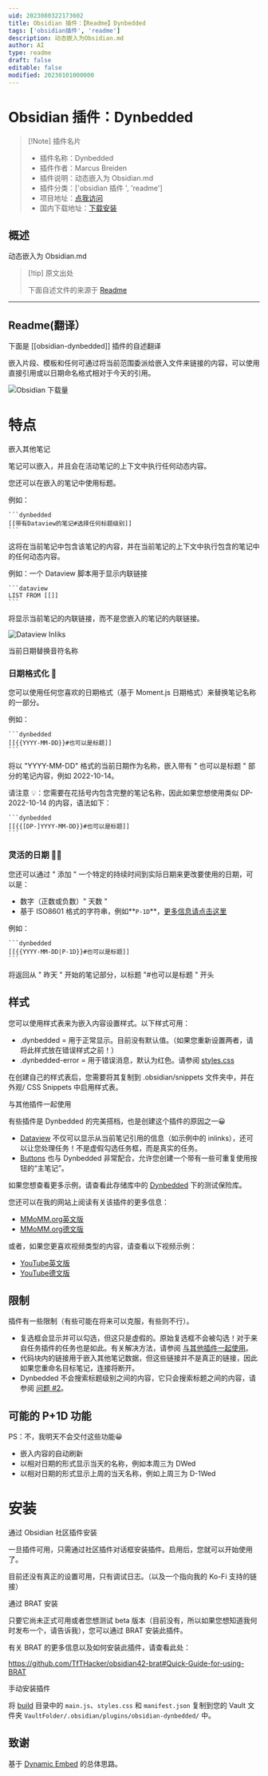 ```yaml
---
uid: 2023080322173602
title: Obsidian 插件：【Readme】Dynbedded
tags: ['obsidian插件', 'readme']
description: 动态嵌入为Obsidian.md
author: AI
type: readme
draft: false
editable: false
modified: 20230101000000
---
```


# Obsidian 插件：Dynbedded

> [!Note] 插件名片
> - 插件名称：Dynbedded
> - 插件作者：Marcus Breiden
> - 插件说明：动态嵌入为 Obsidian.md
> - 插件分类：['obsidian 插件 ', 'readme']
> - 项目地址：[点我访问](https://github.com/MMoMM-org/obsidian-dynbedded)
> - 国内下载地址：[下载安装](https://pkmer.cn/products/plugin/pluginMarket/?obsidian-dynbedded)

## 概述

动态嵌入为 Obsidian.md

> [!tip] 原文出处
>
>下面自述文件的来源于 [Readme](https://ghproxy.net/https://raw.githubusercontent.com/MMoMM-org/obsidian-dynbedded/main/README.md)
>

---

## Readme(翻译）

下面是 [[obsidian-dynbedded]] 插件的自述翻译

嵌入片段、模板和任何可通过将当前范围委派给嵌入文件来链接的内容，可以使用直接引用或以日期命名格式相对于今天的引用。

![Obsidian 下载量](https://img.shields.io/badge/dynamic/json?logo=obsidian&color=%23483699&label=downloads&query=%24%5B%22obsidian-dynbedded%22%5D.downloads&url=https%3A%2F%2Fraw.githubusercontent.com%2Fobsidianmd%2Fobsidian-releases%2Fmaster%2Fcommunity-plugin-stats.json)

# 特点

嵌入其他笔记

笔记可以嵌入，并且会在活动笔记的上下文中执行任何动态内容。

您还可以在嵌入的笔记中使用标题。

例如：

~~~
```dynbedded
[[带有Dataview的笔记#选择任何标题级别]]
```
~~~

这将在当前笔记中包含该笔记的内容，并在当前笔记的上下文中执行包含的笔记中的任何动态内容。

例如：一个 Dataview 脚本用于显示内联链接

~~~
```dataview
LIST FROM [[]]
```
~~~

将显示当前笔记的内联链接，而不是您嵌入的笔记的内联链接。

![Dataview Inliks](images/40-01%20Dataview%20Inlinks.png)

当前日期替换音符名称

### 日期格式化 📅

您可以使用任何您喜欢的日期格式（基于 Moment.js 日期格式）来替换笔记名称的一部分。

例如：

~~~
```dynbedded
[[{{YYYY-MM-DD}}#也可以是标题]]
```
~~~

将以 "YYYY-MM-DD" 格式的当前日期作为名称，嵌入带有 " 也可以是标题 " 部分的笔记内容，例如 2022-10-14。

请注意 💡：您需要在花括号内包含完整的笔记名称，因此如果您想使用类似 DP-2022-10-14 的内容，语法如下：

~~~
```dynbedded
[[{{[DP-]YYYY-MM-DD}}#也可以是标题]]
```
~~~

### 灵活的日期 🚀📆

您还可以通过 " 添加 " 一个特定的持续时间到实际日期来更改要使用的日期，可以是：

- 数字（正数或负数）" 天数 "
- 基于 ISO8601 格式的字符串，例如**```P-1D```**，[更多信息请点击这里](https://en.wikipedia.org/wiki/ISO_8601#Durations)

例如：

~~~
```dynbedded
[[{{YYYY-MM-DD|P-1D}}#也可以是标题]]
```
~~~

将返回从 " 昨天 " 开始的笔记部分，以标题 "#也可以是标题 " 开头

## 样式

您可以使用样式表来为嵌入内容设置样式。以下样式可用：

- .dynbedded = 用于正常显示。目前没有默认值。（如果您重新设置两者，请将此样式放在错误样式之前！）
- .dynbedded-error = 用于错误消息，默认为红色。请参阅 [styles.css](styles.css)

在创建自己的样式表后，您需要将其复制到 .obsidian/snippets 文件夹中，并在外观/ CSS Snippets 中启用样式表。

与其他插件一起使用

有些插件是 Dynbedded 的完美搭档，也是创建这个插件的原因之一😀

- [Dataview](https://github.com/blacksmithgu/obsidian-dataview) 不仅可以显示从当前笔记引用的信息（如示例中的 inlinks），还可以让您处理任务！不是虚假勾选任务框，而是真实的任务。
- [Buttons](https://github.com/shabegom/buttons) 也与 Dynbedded 非常配合，允许您创建一个带有一些可重复使用按钮的“主笔记”。

如果您想查看更多示例，请查看此存储库中的 [Dynbedded](Dynbedded) 下的测试保险库。

您还可以在我的网站上阅读有关该插件的更多信息：

- [MMoMM.org英文版](https://www.mmomm.org/en/post/obsidian-dynbedded)
- [MMoMM.org德文版](https://www.mmomm.org/post/obsidian-dynbedded)

或者，如果您更喜欢视频类型的内容，请查看以下视频示例：

- [YouTube英文版](https://youtu.be/pytz0KENhp8)
- [YouTube德文版](https://youtu.be/_0MooUB_sWQ)

## 限制

插件有一些限制（有些可能在将来可以克服，有些则不行）。

- 复选框会显示并可以勾选，但这只是虚假的。原始复选框不会被勾选！对于来自任务插件的任务也是如此。有关解决方法，请参阅 [与其他插件一起使用](#与其他插件一起使用)。
- 代码块内的链接用于嵌入其他笔记数据，但这些链接并不是真正的链接，因此如果您重命名目标笔记，连接将断开。
- Dynbedded 不会搜索标题级别之间的内容，它只会搜索标题之间的内容，请参阅 [问题 #2](https://github.com/MMoMM-org/obsidian-dynbedded/issues/2)。

## 可能的 P+1D 功能

PS：不，我明天不会交付这些功能😀

- 嵌入内容的自动刷新
- 以相对日期的形式显示当天的名称，例如本周三为 DWed
- 以相对日期的形式显示上周的当天名称，例如上周三为 D-1Wed

# 安装

通过 Obsidian 社区插件安装

一旦插件可用，只需通过社区插件对话框安装插件。启用后，您就可以开始使用了。

目前还没有真正的设置可用，只有调试日志。（以及一个指向我的 Ko-Fi 支持的链接）

通过 BRAT 安装

只要它尚未正式可用或者您想测试 beta 版本（目前没有，所以如果您想知道我何时发布一个，请告诉我），您可以通过 BRAT 安装此插件。

有关 BRAT 的更多信息以及如何安装此插件，请查看此处：

<https://github.com/TfTHacker/obsidian42-brat#Quick-Guide-for-using-BRAT>

手动安装插件

将 [build](build) 目录中的 `main.js`、`styles.css` 和 `manifest.json` 复制到您的 Vault 文件夹 `VaultFolder/.obsidian/plugins/obsidian-dynbedded/` 中。

## 致谢

基于 [Dynamic Embed](https://github.com/dabravin/obsidian-dynamic-embed) 的总体思路。

